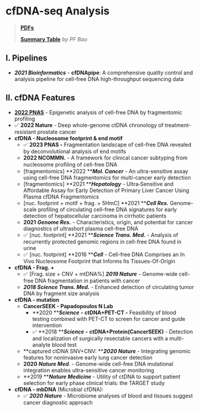 # cfDNA-seq Analysis

> [**PDFs**](https://cloud.tsinghua.edu.cn/d/07d2b19d6b284ebea5ea/?p=%2F1.%20Precision%20Medicine\&mode=list)
>
> [**Summary Table**](https://docs.qq.com/sheet/DT0RCdEt0V3pQeVRj) _by PF Bao_

## I. Pipelines

* _**2021 Bioinformatics**_ - **cfDNApipe**: A comprehensive quality control and analysis pipeline for cell-free DNA high-throughput sequencing data

## II. cfDNA Features

* [**2022 PNAS**](https://doi.org/10.1073/pnas.2209852119) - Epigenetic analysis of cell-free DNA by fragmentomic profiling
* ✅ **2022 Nature** - Deep whole-genome ctDNA chronology of treatment-resistant prostate cancer
* **cfDNA - Nucleosome footprint & end motif**
  * ✅  **2023 PNAS -** Fragmentation landscape of cell-free DNA revealed by deconvolutional analysis of end motifs
  * **2022 NCOMMN.** - A framework for clinical cancer subtyping from nucleosome proﬁling of cell-free DNA
  * \[fragmentomics] **2022 **_**Mol. Cancer**_ - An ultra-sensitive assay using cell-free DNA fragmentomics for multi-cancer early detection
  * \[fragmentomics] **2021 **_**Hepatology**_ - Ultra‐Sensitive and Affordable Assay for Early Detection of Primary Liver Cancer Using Plasma cfDNA Fragmentomics
  * \[nuc. footprint + motif + frag. + 5HmC] **2021 **_**Cell Res.**_ Genome-scale profiling of circulating cell-free DNA signatures for early detection of hepatocellular carcinoma in cirrhotic patients
  * **2021** _**Genome Res.**_ - Characteristics, origin, and potential for cancer diagnostics of ultrashort plasma cell-free DNA
  * ✅ \[nuc. footprint] **2021 **_**Science Trans. Med.**_ - Analysis of recurrently protected genomic regions in cell-free DNA found in urine
  * ✅ \[nuc. footprint] **2016 **_**Cell**_ - Cell-free DNA Comprises an In Vivo Nucleosome Footprint that Informs Its Tissues-Of-Origin
* **cfDNA - Frag. +**&#x20;
  * ✅ \[Frag. size + CNV + mtDNA%] _**2019 Nature**_ - Genome-wide cell-free DNA fragmentation in patients with cancer&#x20;
  * _**2018 Science Trans. Med.**_ - Enhanced detection of circulating tumor DNA by fragment size analysis
* **cfDNA - mutation**
  * **CancerSEEK - Papadopoulos N Lab**
    * **2020 **_**Science -**_ **ctDNA+PET-CT -** Feasibility of blood testing combined with PET-CT to screen for cancer and guide intervention
    * ✅  **2018 **_**Science -**_ **ctDNA+Protein(CancerSEEK)** - Detection and localization of surgically resectable cancers with a multi-analyte blood test
  * **captured ctDNA SNV+CNV: **_**2020 Nature**_ - Integrating genomic features for noninvasive early lung cancer detection
  * **2020** _**Nature Med**_. - Genome-wide cell-free DNA mutational integration enables ultra-sensitive cancer monitoring
  * **2019 **_**Nature Medicine**_ - Utility of ctDNA to support patient selection for early phase clinical trials: the TARGET study
* **cfDNA - mbDNA** (Microbial cfDNA):&#x20;
  * ✅  _**2020 Nature**_ - Microbiome analyses of blood and tissues suggest cancer diagnostic approach&#x20;



##





